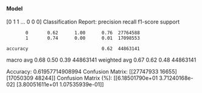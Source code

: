 #### Model
[0 1 1 ... 0 0 0]
Classification Report:
              precision    recall  f1-score   support

           0       0.62      1.00      0.76  27764588
           1       0.74      0.00      0.01  17098553

    accuracy                           0.62  44863141
   macro avg       0.68      0.50      0.39  44863141
weighted avg       0.67      0.62      0.48  44863141

Accuracy: 0.61957714908994
Confusion Matrix:
[[27747933    16655]
 [17050309    48244]]
Confusion Matrix (%):
[[6.18501790e+01 3.71240168e-02]
 [3.80051611e+01 1.07535939e-01]]
